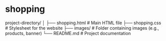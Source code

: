 # shopping
project-directory/
│
├── shopping.html   # Main HTML file
├── shopping.css    # Stylesheet for the website
├── images/         # Folder containing images (e.g., products, banner)
└── README.md       # Project documentation
